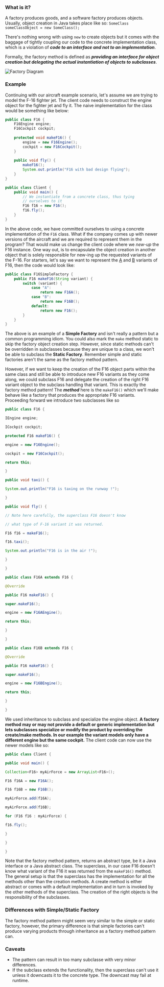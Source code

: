 ### What is it?
A factory produces goods, and a software factory produces objects. Usually, object creation in Java takes place like so:
`SomeClass someClassObject = new SomeClass();`

There's nothing wrong with using `new` to create objects but it comes with the baggage of tightly coupling our code to the concrete implementation class, which is a violation of **_code to an interface and not to an implementation_**.

Formally, the factory method is defined as **_providing an interface for object creation but delegating the actual instantiation of objects to subclasses_**.

![Factory Diagram](factory-diagram%201.png)
### Example
Continuing with our aircraft example scenario, let's assume we are trying to model the F-16 fighter jet. The client code needs to construct the engine object for the fighter jet and fly it. The naive implementation for the class would be something like below:
```java
public class F16 {
	F16Engine engine;
	F16Cockpit cockpit;
	
	protected void makeF16() {
		engine = new F16Engine();
		cockpit = new F16Cockpit();
	}
	
	public void fly() {
		makeF16();
		System.out.println("F16 with bad design flying");
	}
}

public class Client {
	public void main() {
		// We instantiate from a concrete class, thus tying
		// ourselves to it
		F16 f16 = new F16();
		f16.fly();
	}
}
```

In the above code, we have committed ourselves to using a concrete implementation of the `F16` class. What if the company comes up with newer versions of the aircraft and we are required to represent them in the program? That would make us change the client code where we _new-up_ the F16 instance. One way out, is to encapsulate the object creation in another object that is solely responsible for new-ing up the requested variants of the F-16. For starters, let's say we want to represent the [A](https://en.wikipedia.org/wiki/General_Dynamics_F-16_Fighting_Falcon#Variants) and [B](https://en.wikipedia.org/wiki/General_Dynamics_F-16_Fighting_Falcon#Variants) variants of F16, then the code would look like:

```java
public class F16SimpleFactory {
	public F16 makeF16(String variant) {
		switch (variant) {
			case "A":
				return new F16A();
			case "B":
				return new F16B();
			default:
				return new F16();
		}
	}
}
```

The above is an example of a **Simple Factory** and isn't really a pattern but a common programming idiom. You could also mark the `make` method static to skip the factory object creation step. However, since static methods can't be overridden in subclasses because they are unique to a class, we won't be able to subclass the **Static Factory**. Remember simple and static factories aren't the same as the factory method pattern.

However, if we want to keep the creation of the F16 object parts within the same class and still be able to introduce new F16 variants as they come along, we could subclass F16 and delegate the creation of the right F16 variant object to the subclass handling that variant. This is exactly the factory method pattern! The **_method_** here is the `makeF16()` which we'll make behave like a factory that produces the appropriate F16 variants. Proceeding forward we introduce two subclasses like so

```java
public class F16 {

IEngine engine;

ICockpit cockpit;

protected F16 makeF16() {

engine = new F16Engine();

cockpit = new F16Cockpit();

return this;

}

public void taxi() {

System.out.println("F16 is taxing on the runway !");

}

public void fly() {

// Note here carefully, the superclass F16 doesn't know

// what type of F-16 variant it was returned.

F16 f16 = makeF16();

f16.taxi();

System.out.println("F16 is in the air !");

}

}

public class F16A extends F16 {

@Override

public F16 makeF16() {

super.makeF16();

engine = new F16AEngine();

return this;

}

}

public class F16B extends F16 {

@Override

public F16 makeF16() {

super.makeF16();

engine = new F16BEngine();

return this;

}

}
```
We used inheritance to subclass and specialize the engine object. **A factory method may or may not provide a default or generic implementation but lets subclasses specialize or modify the product by overriding the create/make methods. In our example the variant models only have a different engine but the same cockpit.** The client code can now use the newer models like so:
```java
public class Client {

public void main() {

Collection<F16> myAirForce = new ArrayList<F16>();

F16 f16A = new F16A();

F16 f16B = new F16B();

myAirForce.add(f16A);

myAirForce.add(f16B);

for (F16 f16 : myAirForce) {

f16.fly();

}

}

}
```

Note that the factory method pattern, returns an abstract type, be it a Java interface or a Java abstract class. The superclass, in our case F16 doesn't know what variant of the F16 it was returned from the `makeF16()` method. The general setup is that the superclass has the implementation for all the methods other than the creation methods. A create method is either abstract or comes with a default implementation and in turn is invoked by the other methods of the superclass. The creation of the right objects is the responsibility of the subclasses.

### Differences with Simple/Static Factory

The factory method pattern might seem very similar to the simple or static factory, however, the primary difference is that simple factories can't produce varying products through inheritance as a factory method pattern can.
### Caveats
- The pattern can result in too many subclasse with very minor differences.
- If the subclass extends the functionality, then the superclass can't use it unless it downcasts it to the concrete type. The downcast may fail at runtime.